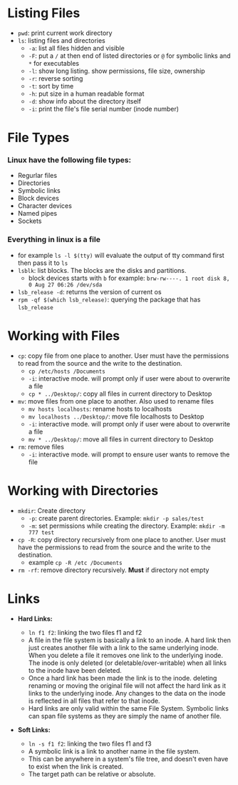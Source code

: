 # Listing Files
* `pwd`: print current work directory
* `ls`: listing files and directories
    * `-a`: list all files hidden and visible
    * `-F`: put a `/` at then end of listed directories or `@` for symbolic links and `*` for executables
    * `-l`: show long listing. show permissions, file size, ownership
    * `-r`: reverse sorting
    * `-t`: sort by time
    * `-h`: put size in a human readable format
    * `-d`: show info about the directory itself
    * `-i`: print the file's file serial number (inode number)

# File Types

### Linux have the following file types:
* Regurlar files
* Directories
* Symbolic links
* Block devices
* Character devices
* Named pipes
* Sockets

### Everything in linux is a file
* for example `ls -l $(tty)` will evaluate the output of tty command first then pass it to `ls`
* `lsblk`: list blocks. The blocks are the disks and partitions.
    * block devices starts with `b` for example: `brw-rw----. 1 root disk 8, 0 Aug 27 06:26 /dev/sda`
* `lsb_release -d`: returns the version of current os
* `rpm -qf $(which lsb_release)`: querying the package that has `lsb_release`

# Working with Files
* `cp`: copy file from one place to another. User must have the permissions to read from the source
and the write to the destination.
    * `cp /etc/hosts /Documents`
    * `-i`: interactive mode. will prompt only if user were about to overwrite a file
    * `cp * ../Desktop/`: copy all files in current directory to Desktop
* `mv`: move files from one place to another. Also used to rename files
    * `mv hosts localhosts`: rename hosts to localhosts
    * `mv localhosts ../Desktop/`: move file localhosts to Desktop
    * `-i`: interactive mode. will prompt only if user were about to overwrite a file
    * `mv * ../Desktop/`: move all files in current directory to Desktop
* `rm`: remove files
    * `-i`: interactive mode. will prompt to ensure user wants to remove the file

# Working with Directories
* `mkdir`: Create directory
    * `-p`: create parent directories. Example: `mkdir -p sales/test`
    * `-m`: set permissions while creating the directory. Example: `mkdir -m 777 test`
* `cp -R`: copy directory recursively from one place to another. User must have the permissions to read from the source
and the write to the destination.
    * example `cp -R /etc /Documents`
* `rm -rf`: remove directory recursively. **Must** if directory not empty

# Links
* **Hard Links:**
    * `ln f1 f2`: linking the two files f1 and f2
    * A file in the file system is basically a link to an inode. 
    A hard link then just creates another file with a link to the same underlying inode.
    When you delete a file it removes one link to the underlying inode. 
    The inode is only deleted (or deletable/over-writable) when all links to the inode have been deleted.
    * Once a hard link has been made the link is to the inode. 
    deleting renaming or moving the original file will not affect the hard link as it links to the underlying inode. 
    Any changes to the data on the inode is reflected in all files that refer to that inode.
    * Hard links are only valid within the same File System. Symbolic links can span file systems as they are simply the name of another file.

* **Soft Links:**
    * `ln -s f1 f2`: linking the two files f1 and f3
    * A symbolic link is a link to another name in the file system.
    * This can be anywhere in a system's file tree, and doesn't even have to exist when the link is created.
    * The target path can be relative or absolute.    


